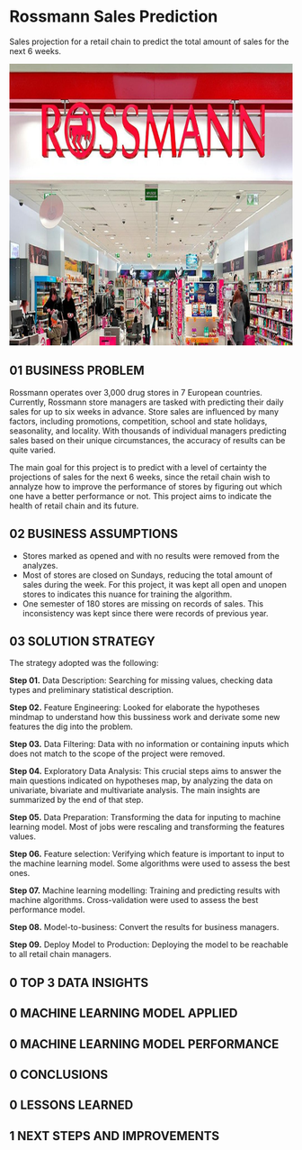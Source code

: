 # Rossmann Sales Prediction

Sales projection for a retail chain to predict the total amount of sales for the next 6 weeks.

<img src="https://github.com/kaotcs/rossmann_sales_prediction/blob/main/img/rossmann_.jpg" alt="Rossmann Store"
	title="Rossmann"  width="100%" height="500" />

## 01 BUSINESS PROBLEM
Rossmann operates over 3,000 drug stores in 7 European countries. Currently, Rossmann store managers are tasked with predicting their daily sales for up to six weeks in advance. Store sales are influenced by many factors, including promotions, competition, school and state holidays, seasonality, and locality. With thousands of individual managers predicting sales based on their unique circumstances, the accuracy of results can be quite varied.

The main goal for this project is to predict with a level of certainty the projections of sales for the next 6 weeks, since the retail chain wish to annalyze how to improve the performance of stores by figuring out which one have a better performance or not. This project aims to indicate the health of retail chain and its future.

## 02 BUSINESS ASSUMPTIONS
<ul>
<li>Stores marked as opened and with no results were removed from the analyzes.</li>
<li>Most of stores are closed on Sundays, reducing the total amount of sales during the week. For this project, it was kept all open and unopen stores to indicates this nuance for training the algorithm. </li>
<li>One semester of 180 stores are missing on records of sales. This inconsistency was kept since there were records of previous year.</li>
</ul>

## 03 SOLUTION STRATEGY
The strategy adopted was the following:

<b>Step 01.</b> Data Description: Searching for missing values, checking data types and preliminary statistical description.

<b>Step 02.</b> Feature Engineering: Looked for elaborate the hypotheses mindmap to understand how this bussiness work and derivate some new features the dig into the problem.

<b>Step 03.</b> Data Filtering: Data with no information or containing inputs which does not match to the scope of the project were removed.

<b>Step 04.</b> Exploratory Data Analysis: This crucial steps aims to answer the main questions indicated on hypotheses map, by analyzing the data on univariate, bivariate and multivariate analysis. The main insights are summarized by the end of that step.

<b>Step 05.</b> Data Preparation: Transforming the data for inputing to machine learning model. Most of jobs were rescaling and transforming the features values.

<b>Step 06.</b> Feature selection: Verifying which feature is important to input to the machine learning model. Some algorithms were used to assess the best ones.

<b>Step 07.</b> Machine learning modelling: Training and predicting results with machine algorithms. Cross-validation were used to assess the best performance model.

<b>Step 08.</b> Model-to-business: Convert the results for business managers.

<b>Step 09.</b> Deploy Model to Production: Deploying the model to be reachable to all retail chain managers.

## 0 TOP 3 DATA INSIGHTS

## 0 MACHINE LEARNING MODEL APPLIED

## 0 MACHINE LEARNING MODEL PERFORMANCE

## 0 CONCLUSIONS

## 0 LESSONS LEARNED

## 1 NEXT STEPS AND IMPROVEMENTS
